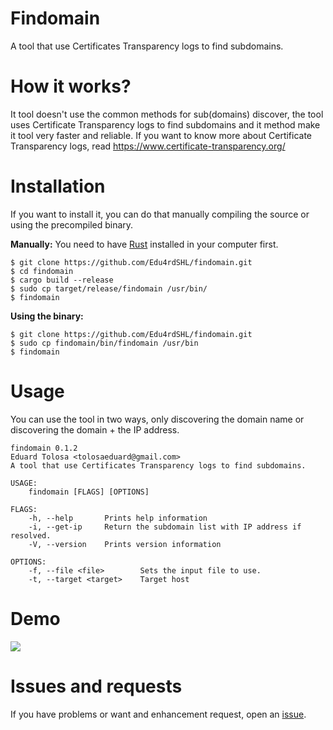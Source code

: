 # Findomain
A tool that use Certificates Transparency logs to find subdomains.

# How it works?
It tool doesn't use the common methods for sub(domains) discover, the tool uses Certificate Transparency logs to find subdomains and it method make it tool very faster and reliable. If you want to know more about Certificate Transparency logs, read https://www.certificate-transparency.org/

# Installation
If you want to install it, you can do that manually compiling the source or using the precompiled binary.

**Manually:**
You need to have [Rust](https://www.rust-lang.org/) installed in your computer first.

```
$ git clone https://github.com/Edu4rdSHL/findomain.git
$ cd findomain
$ cargo build --release
$ sudo cp target/release/findomain /usr/bin/
$ findomain
```

**Using the binary:**

```
$ git clone https://github.com/Edu4rdSHL/findomain.git
$ sudo cp findomain/bin/findomain /usr/bin
$ findomain
```

# Usage

You can use the tool in two ways, only discovering the domain name or discovering the domain + the IP address.

```
findomain 0.1.2
Eduard Tolosa <tolosaeduard@gmail.com>
A tool that use Certificates Transparency logs to find subdomains.

USAGE:
    findomain [FLAGS] [OPTIONS]

FLAGS:
    -h, --help       Prints help information
    -i, --get-ip     Return the subdomain list with IP address if resolved.
    -V, --version    Prints version information

OPTIONS:
    -f, --file <file>        Sets the input file to use.
    -t, --target <target>    Target host
```
# Demo
<a href="https://asciinema.org/a/k5KdfXZ62db9xgPF9p619FYGa" target="_blank"><img src="https://asciinema.org/a/k5KdfXZ62db9xgPF9p619FYGa.svg" /></a>

# Issues and requests
If you have problems or want and enhancement request, open an [issue](https://github.com/Edu4rdSHL/findomain/issues).
